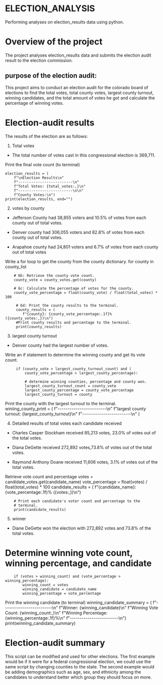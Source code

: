 # ELECTION_ANALYSIS
Performing analyses on election_results data using python.
# Overview of the project
The project analyses election_results data and submits the election audit result to the election commission.
## purpose of the election audit:
This project aims to conduct an election audit for the colorado board of elections to find the total votes, total county votes, largest county turnout, winning candidates, and the total amount of votes he got and calculate the percentage of winning votes. 
# Election-audit results
The results of the election are as follows:

1. Total votes

 * The total number of votes cast in this congressional election is 369,711.

 Print the final vote count (to terminal)
 
    election_results = (
        f"\nElection Results\n"
        f"-------------------------\n"
        f"Total Votes: {total_votes:,}\n"
        f"-------------------------\n\n"
        f"County Votes:\n")
    print(election_results, end="")


2. votes by county
  * Jefferson County had 38,855 voters and 10.5% of votes from each county out of total votes.
  
  * Denver county had 306,055 voters and 82.8% of votes from each county out of total votes.
  
  * Arapahoe county had 24,801 voters and 6.7% of votes from each county out of total votes
     
  Write a for loop to get the county from the county dictionary.
    for county in county_list
    
        # 6b: Retrieve the county vote count.
        county_vote = county_votes.get(county)
        
        # 6c: Calculate the percentage of votes for the county.
        county_vote_percentage = float(county_vote) / float(total_votes) * 100

         # 6d: Print the county results to the terminal.
         county_results = (
            f"{county}: {county_vote_percentage:.1f}% ({county_votes:,})\n")
         #Print county results and percentage to the terminal.
         print(county_results)

  
  
3. largest county turnout
  * Denver county had the largest number of votes. 
  
 Write an if statement to determine the winning county and get its vote count.
 
         if (county_vote > largest_county_turnout_count) and (
             county_vote_percentage > largest_county_percentage):
             
             # determine winning counties, percentage and county won.
             largest_county_turnout_count = county_vote
             largest_county_percentage = county_vote_percentage
             largest_county_turnout = county
             
              
 Print the county with the largest turnout to the terminal.
    winiing_county_print = (
        f"-------------------------\n"
        f"largest county turnout: {largest_county_turnout}\n"
        f"-------------------------\n"
    )


  
4. Detailed results of total votes each candidate received

 * Charles Casper Stockham received 85,213 votes, 23.0% of votes out of the total votes.
 
 * Diana DeGette received 272,892 votes,73.8% of votes out of the total votes.
 
 * Raymond Anthony Doane received 11,606 votes, 3.1% of votes out of the total votes.

 Retrieve vote count and percentage
        votes = candidate_votes.get(candidate_name)
        vote_percentage = float(votes) / float(total_votes) * 100
        candidate_results = (
            f"{candidate_name}: {vote_percentage:.1f}% ({votes:,})\n")

        # Print each candidate's voter count and percentage to the
        # terminal.
        print(candidate_results)
 
5. winner
 
  * Diane DeGette won the election with 272,892 votes and 73.8% of the total votes.
  
  
   # Determine winning vote count, winning percentage, and candidate  
        if (votes > winning_count) and (vote_percentage > winning_percentage):
            winning_count = votes
            winning_candidate = candidate_name
            winning_percentage = vote_percentage

  Print the winning candidate (to terminal)
    winning_candidate_summary = (
        f"-------------------------\n"
        f"Winner: {winning_candidate}\n"
        f"Winning Vote Count: {winning_count:,}\n"
        f"Winning Percentage: {winning_percentage:.1f}%\n"
        f"-------------------------\n")
    print(winning_candidate_summary)
           
# Election-audit summary
This script can be modified and used for other elections. The first example would be if it were for a federal congressional election, we could use the same script by changing counties to the state. The second example would be adding demographics such as age, sex, and ethnicity among the candidates to understand better which group they should focus on more.







  




